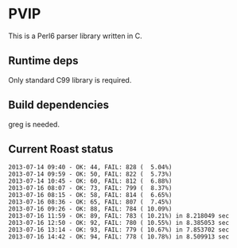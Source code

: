 PVIP
====

This is a Perl6 parser library written in C.

Runtime deps
------------

Only standard C99 library is required.

Build dependencies
------------------

greg is needed.


Current Roast status
--------------------

    2013-07-14 09:40 - OK: 44, FAIL: 828 (  5.04%)
    2013-07-14 09:59 - OK: 50, FAIL: 822 (  5.73%)
    2013-07-14 10:45 - OK: 60, FAIL: 812 (  6.88%)
    2013-07-16 08:07 - OK: 73, FAIL: 799 (  8.37%)
    2013-07-16 08:15 - OK: 58, FAIL: 814 (  6.65%)
    2013-07-16 08:36 - OK: 65, FAIL: 807 (  7.45%)
    2013-07-16 09:26 - OK: 88, FAIL: 784 ( 10.09%)
    2013-07-16 11:59 - OK: 89, FAIL: 783 ( 10.21%) in 8.218049 sec
    2013-07-16 12:50 - OK: 92, FAIL: 780 ( 10.55%) in 8.385053 sec
    2013-07-16 13:14 - OK: 93, FAIL: 779 ( 10.67%) in 7.853702 sec
    2013-07-16 14:42 - OK: 94, FAIL: 778 ( 10.78%) in 8.509913 sec

